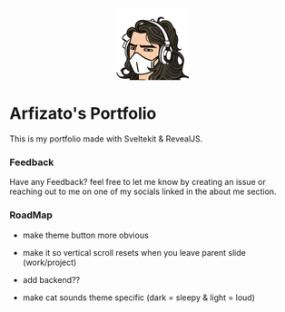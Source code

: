 <div align="center">
    <img src="./static/favicon.png">
</div>

# Arfizato's Portfolio

This is my portfolio made with Sveltekit & RevealJS. 

### Feedback

Have any Feedback? feel free to let me know by creating an issue or reaching out to me on one of my socials linked in the about me section.


### RoadMap

- make theme button more obvious

- make it so vertical scroll resets when you leave parent slide (work/project)

- add backend??

- make cat sounds theme specific (dark = sleepy & light = loud)

